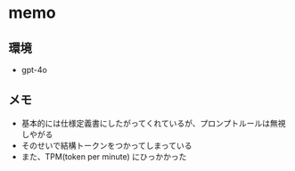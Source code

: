# memo

## 環境

- gpt-4o

## メモ

- 基本的には仕様定義書にしたがってくれているが、プロンプトルールは無視しやがる
- そのせいで結構トークンをつかってしまっている
- また、TPM(token per minute) にひっかかった
